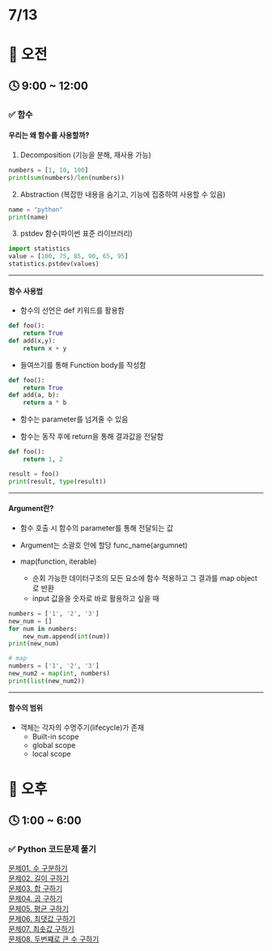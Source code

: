 # 7/13

# 🌇 오전

## 🕓 9:00 ~ 12:00

### ✅ 함수

#### 우리는 왜 함수를 사용할까?   

1. Decomposition (기능을 분해, 재사용 가능)   

```python
numbers = [1, 10, 100]
print(sum(numbers)/len(numbers))
```
2. Abstraction (복잡한 내용을 숨기고, 기능에 집중하여 사용할 수 있음)   

```python
name = "python"
print(name)
```
3. pstdev 함수(파이썬 표준 라이브러리)

```python
import statistics
value = [100, 75, 85, 90, 65, 95]
statistics.pstdev(values)
```

-----

#### 함수 사용법

- 함수의 선언은 def 키워드를 활용함
```python
def foo():
    return True
def add(x,y):
    return x + y
```
- 들여쓰기를 통해 Function body를 작성함
```python
def foo():
    return True
def add(a, b):
    return a * b
```
- 함수는 parameter를 넘겨줄 수 있음

- 함수는 동작 후에 return을 통해 결과값을 전달함
```python
def foo():
    return 1, 2

result = foo()
print(result, type(result))
```
-----

#### Argument란?

- 함수 호출 시 함수의 parameter를 통해 전달되는 값

- Argument는 소괄호 안에 할당 func_name(argumnet)

- map(function, iterable)
    - 순회 가능한 데이터구조의 모든 요소에 함수 적용하고 그 결과를 map object로 반환
    - input 값을을 숫자로 바로 활용하고 싶을 때
```python
numbers = ['1', '2', '3']
new_num = []
for num in numbers:
    new_num.append(int(num))
print(new_num)

# map
numbers = ['1', '2', '3']
new_num2 = map(int, numbers)
print(list(new_num2))
```
-----

#### 함수의 범위
- 객체는 각자의 수명주기(lifecycle)가 존재
    - Built-in scope
    - global scope
    - local scope

# 🌆 오후

## 🕓 1:00 ~ 6:00

### ✅ Python 코드문제 풀기

[문제01. 수 구분하기](Code1.py)   
[문제02. 길이 구하기](Code2.py)   
[문제03. 합 구하기](Code3.py)   
[문제04. 곱 구하기](Code4.py)   
[문제05. 평균 구하기](Code5.py)   
[문제06. 최댓값 구하기](Code6.py)   
[문제07. 최솟값 구하기](Code7.py)   
[문제08. 두번쨰로 큰 수 구하기](Code8.py)   